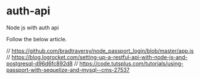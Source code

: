# auth-api
Node js with auth api

Follow the below article.

// https://github.com/bradtraversy/node_passport_login/blob/master/app.js
// https://blog.logrocket.com/setting-up-a-restful-api-with-node-js-and-postgresql-d96d6fc892d8
// https://code.tutsplus.com/tutorials/using-passport-with-sequelize-and-mysql--cms-27537